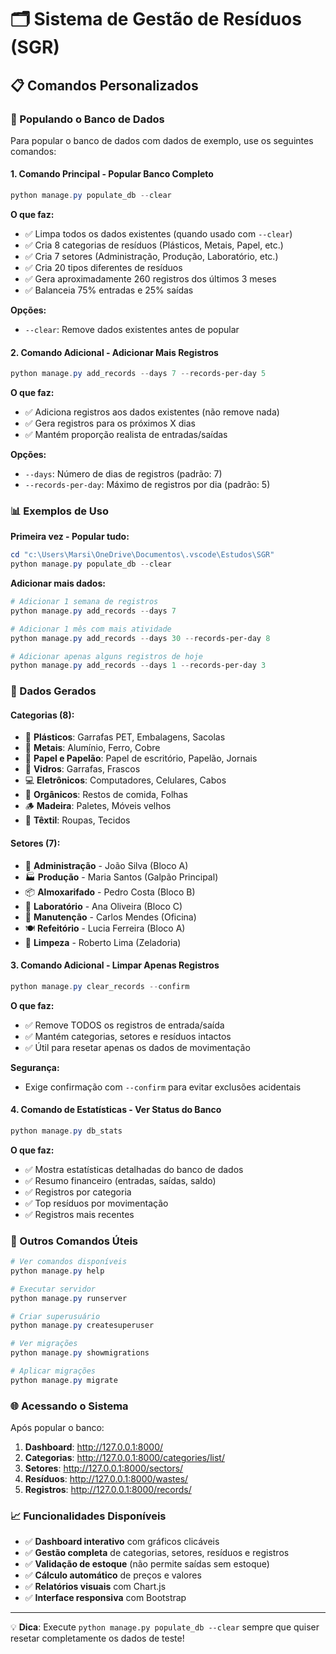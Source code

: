 # 🗂️ Sistema de Gestão de Resíduos (SGR)

## 📋 Comandos Personalizados

### 🚀 Populando o Banco de Dados

Para popular o banco de dados com dados de exemplo, use os seguintes comandos:

#### 1. Comando Principal - Popular Banco Completo
```powershell
python manage.py populate_db --clear
```

**O que faz:**
- ✅ Limpa todos os dados existentes (quando usado com `--clear`)
- ✅ Cria 8 categorias de resíduos (Plásticos, Metais, Papel, etc.)
- ✅ Cria 7 setores (Administração, Produção, Laboratório, etc.)
- ✅ Cria 20 tipos diferentes de resíduos
- ✅ Gera aproximadamente 260 registros dos últimos 3 meses
- ✅ Balanceia 75% entradas e 25% saídas

**Opções:**
- `--clear`: Remove dados existentes antes de popular

#### 2. Comando Adicional - Adicionar Mais Registros
```powershell
python manage.py add_records --days 7 --records-per-day 5
```

**O que faz:**
- ✅ Adiciona registros aos dados existentes (não remove nada)
- ✅ Gera registros para os próximos X dias
- ✅ Mantém proporção realista de entradas/saídas

**Opções:**
- `--days`: Número de dias de registros (padrão: 7)
- `--records-per-day`: Máximo de registros por dia (padrão: 5)

### 📊 Exemplos de Uso

**Primeira vez - Popular tudo:**
```powershell
cd "c:\Users\Marsi\OneDrive\Documentos\.vscode\Estudos\SGR"
python manage.py populate_db --clear
```

**Adicionar mais dados:**
```powershell
# Adicionar 1 semana de registros
python manage.py add_records --days 7

# Adicionar 1 mês com mais atividade
python manage.py add_records --days 30 --records-per-day 8

# Adicionar apenas alguns registros de hoje
python manage.py add_records --days 1 --records-per-day 3
```

### 🎯 Dados Gerados

#### Categorias (8):
- 🍶 **Plásticos**: Garrafas PET, Embalagens, Sacolas
- 🔩 **Metais**: Alumínio, Ferro, Cobre  
- 📄 **Papel e Papelão**: Papel de escritório, Papelão, Jornais
- 🍾 **Vidros**: Garrafas, Frascos
- 💻 **Eletrônicos**: Computadores, Celulares, Cabos
- 🌱 **Orgânicos**: Restos de comida, Folhas
- 🪵 **Madeira**: Paletes, Móveis velhos
- 👕 **Têxtil**: Roupas, Tecidos

#### Setores (7):
- 🏢 **Administração** - João Silva (Bloco A)
- 🏭 **Produção** - Maria Santos (Galpão Principal)
- 📦 **Almoxarifado** - Pedro Costa (Bloco B)
- 🔬 **Laboratório** - Ana Oliveira (Bloco C)
- 🔧 **Manutenção** - Carlos Mendes (Oficina)
- 🍽️ **Refeitório** - Lucia Ferreira (Bloco A)
- 🧹 **Limpeza** - Roberto Lima (Zeladoria)

#### 3. Comando Adicional - Limpar Apenas Registros
```powershell
python manage.py clear_records --confirm
```

**O que faz:**
- ✅ Remove TODOS os registros de entrada/saída
- ✅ Mantém categorias, setores e resíduos intactos
- ✅ Útil para resetar apenas os dados de movimentação

**Segurança:**
- Exige confirmação com `--confirm` para evitar exclusões acidentais

#### 4. Comando de Estatísticas - Ver Status do Banco
```powershell
python manage.py db_stats
```

**O que faz:**
- ✅ Mostra estatísticas detalhadas do banco de dados
- ✅ Resumo financeiro (entradas, saídas, saldo)
- ✅ Registros por categoria
- ✅ Top resíduos por movimentação
- ✅ Registros mais recentes

### 🔄 Outros Comandos Úteis

```powershell
# Ver comandos disponíveis
python manage.py help

# Executar servidor
python manage.py runserver

# Criar superusuário
python manage.py createsuperuser

# Ver migrações
python manage.py showmigrations

# Aplicar migrações
python manage.py migrate
```

### 🌐 Acessando o Sistema

Após popular o banco:
1. **Dashboard**: http://127.0.0.1:8000/
2. **Categorias**: http://127.0.0.1:8000/categories/list/
3. **Setores**: http://127.0.0.1:8000/sectors/
4. **Resíduos**: http://127.0.0.1:8000/wastes/
5. **Registros**: http://127.0.0.1:8000/records/

### 📈 Funcionalidades Disponíveis

- ✅ **Dashboard interativo** com gráficos clicáveis
- ✅ **Gestão completa** de categorias, setores, resíduos e registros
- ✅ **Validação de estoque** (não permite saídas sem estoque)
- ✅ **Cálculo automático** de preços e valores
- ✅ **Relatórios visuais** com Chart.js
- ✅ **Interface responsiva** com Bootstrap

---

💡 **Dica**: Execute `python manage.py populate_db --clear` sempre que quiser resetar completamente os dados de teste!

